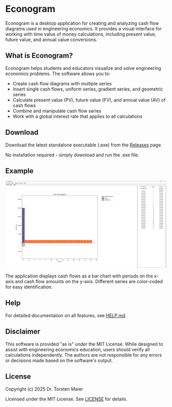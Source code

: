 # Econogram

Econogram is a desktop application for creating and analyzing cash flow diagrams used in engineering economics. It provides a visual interface for working with time value of money calculations, including present value, future value, and annual value conversions.

## What is Econogram?

Econogram helps students and educators visualize and solve engineering economics problems. The software allows you to:

- Create cash flow diagrams with multiple series
- Insert single cash flows, uniform series, gradient series, and geometric series
- Calculate present value (PV), future value (FV), and annual value (AV) of cash flows
- Combine and manipulate cash flow series
- Work with a global interest rate that applies to all calculations

## Download

Download the latest standalone executable (.exe) from the [Releases](https://github.com/tmaier-kettering/Econogram/releases/latest) page.

No installation required - simply download and run the .exe file.

## Example

![Econogram Screenshot](assets/example.png)

The application displays cash flows as a bar chart with periods on the x-axis and cash flow amounts on the y-axis. Different series are color-coded for easy identification.

## Help

For detailed documentation on all features, see [HELP.md](HELP.md).

## Disclaimer

This software is provided "as is" under the MIT License. While designed to assist with engineering economics education, users should verify all calculations independently. The authors are not responsible for any errors or decisions made based on the software's output.

## License

Copyright (c) 2025 Dr. Torsten Maier

Licensed under the MIT License. See [LICENSE](LICENSE) for details.

